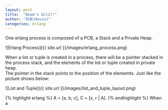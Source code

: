 ```yaml
---
layout: post
title:  "Beam's GC(2)!"
author: "肖铁(Kevin)"
categories: erlang
---
```


One erlang process is composed of a PCB, a Stack and a Private Heap.  


![Erlang Process]({{ site.url }}/images/erlang_process.png)


When a list or tuple is created in a process, there will be a pointer stacked in  
 the process stack, and the elements of the list or tuple created in private heap.  
The pointer in the stack points to the position of the elememts. Just like the  
 picture shows below:


![List and Tuple]({{ site.url }}/images/list_and_tuple_layout.png)


{% highlight erlang %}
A = [a, b, c],
C = [x, r | A].
{% endhighlight %}
When a 